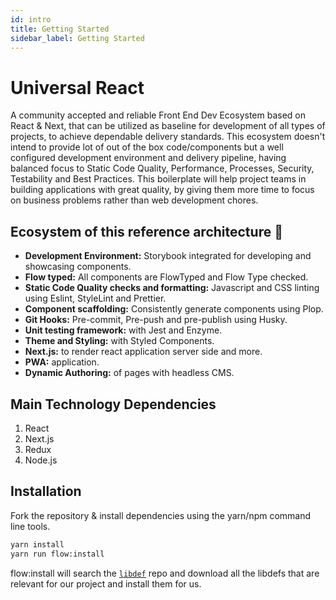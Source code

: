 ```yaml
---
id: intro
title: Getting Started
sidebar_label: Getting Started
---
```


# Universal React

A community accepted and reliable Front End Dev Ecosystem based on React & Next, that can be utilized as baseline for
development of all types of projects, to achieve dependable delivery standards. This
ecosystem doesn&apos;t intend to provide lot of out of the box code/components but a
well configured development environment and delivery pipeline, having balanced focus to
Static Code Quality, Performance, Processes, Security, Testability and Best Practices.
This boilerplate will help project teams in building applications with great quality, by
giving them more time to focus on business problems rather than web development chores.

## Ecosystem of this reference architecture 🎉

- **Development Environment:** Storybook integrated for developing and showcasing components.
- **Flow typed:** All components are FlowTyped and Flow Type checked.
- **Static Code Quality checks and formatting:** Javascript and CSS linting using Eslint, StyleLint and Prettier.
- **Component scaffolding:** Consistently generate components using Plop.
- **Git Hooks:** Pre-commit, Pre-push and pre-publish using Husky.
- **Unit testing framework:** with Jest and Enzyme.
- **Theme and Styling:** with Styled Components.
- **Next.js:** to render react application server side and more.
- **PWA:** application.
- **Dynamic Authoring:** of pages with headless CMS.

## Main Technology Dependencies

1. React
2. Next.js
3. Redux
4. Node.js

## Installation

Fork the repository & install dependencies using the yarn/npm command line tools.

```sh
yarn install
yarn run flow:install
```

flow:install will search the [`libdef`](https://github.com/flow-typed/flow-typed/blob/master/README.md) repo and download all the libdefs that are relevant for our project and install them for us.
